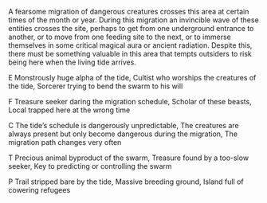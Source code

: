 A fearsome migration of dangerous creatures crosses this area at certain times of the month or year. During this migration an invincible wave of these entities crosses the site, perhaps to get from one underground entrance to another, or to move from one feeding site to the next, or to immerse themselves in some critical magical aura or ancient radiation. Despite this, there must be something valuable in this area that tempts outsiders to risk being here when the living tide arrives.

E Monstrously huge alpha of the tide, Cultist who worships the creatures of the tide, Sorcerer trying to bend the swarm to his will

F Treasure seeker daring the migration schedule, Scholar of these beasts, Local trapped here at the wrong time

C The tide’s schedule is dangerously unpredictable, The creatures are always present but only become dangerous during the migration, The migration path changes very often

T Precious animal byproduct of the swarm, Treasure found by a too-slow seeker, Key to predicting or controlling the swarm

P Trail stripped bare by the tide, Massive breeding ground, Island full of cowering refugees